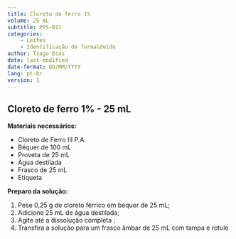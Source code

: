 ```yaml
---
title: Cloreto de ferro 1%
volume: 25 mL
subtitle: PPS-017
categories:
    - Leites
    - Identificação de formaldeído
author: Tiago Dias
date: last-modified
date-format: DD/MM/YYYY
lang: pt-br
version: 1
---
```


## Cloreto de ferro 1% - 25 mL

**Materiais necessários:**

- Cloreto de Ferro III P.A.
- Béquer de 100 mL
- Proveta de 25 mL
- Água destilada
- Frasco de 25 mL
- Etiqueta

**Preparo da solução:**

1. Pese 0,25 g de cloreto férrico em béquer de 25 mL;
2. Adicione 25 mL de água destilada;
3. Agite até a dissolução completa ;
4. Transfira a solução para um frasco âmbar de 25 mL com tampa e rotule
